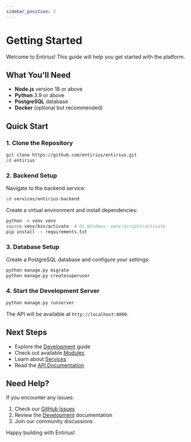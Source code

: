 ```yaml
---
sidebar_position: 2
---
```


# Getting Started

Welcome to Entirius! This guide will help you get started with the platform.

## What You'll Need

- **Node.js** version 18 or above
- **Python** 3.9 or above
- **PostgreSQL** database
- **Docker** (optional but recommended)

## Quick Start

### 1. Clone the Repository

```bash
git clone https://github.com/entirius/entirius.git
cd entirius
```

### 2. Backend Setup

Navigate to the backend service:

```bash
cd services/entirius-backend
```

Create a virtual environment and install dependencies:

```bash
python -m venv venv
source venv/bin/activate  # On Windows: venv\Scripts\activate
pip install -r requirements.txt
```

### 3. Database Setup

Create a PostgreSQL database and configure your settings:

```bash
python manage.py migrate
python manage.py createsuperuser
```

### 4. Start the Development Server

```bash
python manage.py runserver
```

The API will be available at `http://localhost:8000`.

## Next Steps

- Explore the [Development](./development) guide
- Check out available [Modules](./modules)
- Learn about [Services](./services)
- Read the [API Documentation](./api-introduction)

## Need Help?

If you encounter any issues:

1. Check our [GitHub Issues](https://github.com/entirius/entirius/issues)
2. Review the [Development](./development) documentation
3. Join our community discussions

Happy building with Entirius!